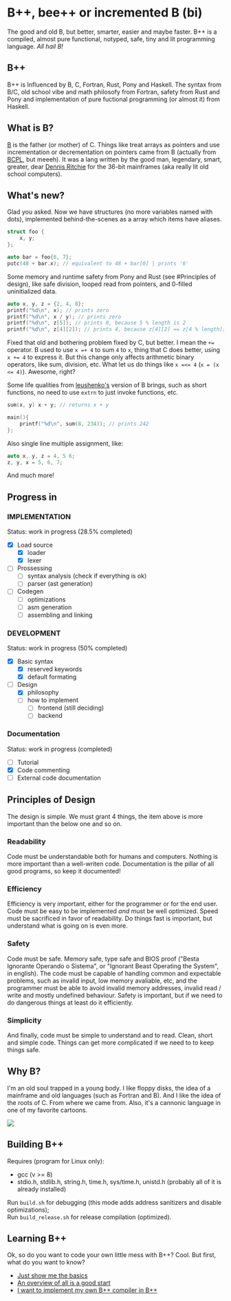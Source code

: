# B++, bee++ or incremented B (bi)
The good and old B, but better, smarter, easier and maybe faster. B++ is a compiled, almost pure functional, notyped, safe, tiny and lit programming language. _All hail B!_

## B++
B++ is Influenced by B, C, Fortran, Rust, Pony and Haskell. The syntax from B/C, old school vibe and math philosofy from Fortran, safety from Rust and Pony and implementation of pure fuctional programming (or almost it) from Haskell.

## What is B?
[B](https://en.wikipedia.org/wiki/B_(programming_language)) is the father (or mother) of C. Things like treat arrays as pointers and use incrementation or decrementation on pointers came from B (actually from [BCPL](https://en.m.wikipedia.org/wiki/BCPL), but meeeh). It was a lang written by the good man, legendary, smart, greater, dear [Dennis Ritchie](https://en.wikipedia.org/wiki/Dennis_Ritchie) for the 36-bit mainframes (aka really lit old school computers).

## What's new?
Glad you asked. Now we have structures (no more variables named with dots), implemented behind-the-scenes as a array which items have aliases.
```c
struct foo {
    x, y;
};

auto bar = foo{6, 7};
putc(48 + bar.x); // equivalent to 48 + bar[0] | prints '6'
```
Some memory and runtime safety from Pony and Rust (see #Principles of design), like safe division, looped read from pointers, and 0-filled uninitialized data.
```c
auto x, y, z = {2, 4, 8};
printf("%d\n", x); // prints zero
printf("%d\n", x / y); // prints zero
printf("%d\n", z[5]); // prints 8, because 5 % length is 2
printf("%d\n", z[4][2]); // prints 4, because z[4][2] == z[4 % length][2] == 4[2 % 1] == 4
```
Fixed that old and bothering problem fixed by C, but better. I mean the `+=` operator. B used to use `x =+ 4` to sum `4` to `x`, thing that C does better, using `x += 4` to express it. But this change only affects arithmetic binary operators, like sum, division, etc. What let us do things like `x =<= 4` (`x = (x <= 4)`). Awesome, right?

Some life qualities from [leushenko's](https://github.com/Leushenko/ybc) version of B brings, such as short functions, no need to use `extrn` to just invoke functions, etc.
```c
sum(x, y) x + y; // returns x + y

main(){
    printf("%d\n", sum(8, 234)); // prints 242
};
```
Also single line multiple assignment, like:
```c
auto x, y, z = 4, 5 6;
z, y, x = 5, 6, 7;
```
And much more!

## Progress in
### IMPLEMENTATION
Status: work in progress (28.5% completed)
- [x] Load source
    - [x] loader
    - [x] lexer
- [ ] Prossessing
    - [ ] syntax analysis (check if everything is ok)
    - [ ] parser (ast generation)
- [ ] Codegen
    - [ ] optimizations
    - [ ] asm generation
    - [ ] assembling and linking
### DEVELOPMENT
Status: work in progress (50% completed)
- [x] Basic syntax
    - [x] reserved keywords
    - [x] default formating
- [ ] Design
    - [x] philosophy
    - [ ] how to implement
        - [ ] frontend (still deciding)
        - [ ] backend
### Documentation
Status: work in progress (completed)
- [ ] Tutorial
- [x] Code commenting
- [ ] External code documentation

## Principles of Design
The design is simple. We must grant 4 things, the item above is more important than the below one and so on.

### Readability
Code must be understandable both for humans and computers. Nothing is more important than a well-writen code. Documentation is the pillar of all good programs, so keep it documented!

### Efficiency
Efficiency is very important, either for the programmer or for the end user. Code must be easy to be implemented _and_ must be well optimized. Speed must be sacrificed in favor of readability. Do things fast is important, but understand what is going on is even more.

### Safety
Code must be safe. Memory safe, type safe and BIOS proof ("Besta Ignorante Operando o Sistema", or "Ignorant Beast Operating the System", in english). The code must be capable of handling common and expectable problems, such as invalid input, low memory avaliable, etc, and the programmer must be able to avoid invalid memory addresses, invalid read / write and mostly undefined behaviour. Safety is important, but if we need to do dangerous things at least do it efficiently.

### Simplicity
And finally, code must be simple to understand and to read. Clean, short and simple code. Things can get more complicated if we need to to keep things safe.

## Why B?
I'm an old soul trapped in a young body. I like floppy disks, the idea of a mainframe and old languages (such as Fortran and B). And I like the idea of the roots of C. From where we came from. Also, it's a cannonic language in one of my favorite cartoons.

<img src="advanced bee++ coding.gif">

## Building B++
Requires (program for Linux only):
* gcc (v >= 8)
* stdio.h, stdlib.h, string.h, time.h, sys/time.h, unistd.h (probably all of it is already installed)

Run `build.sh` for debugging (this mode adds address sanitizers and disable optimizations);<br/>
Run `build_release.sh` for release compilation (optimized).

## Learning B++
Ok, so do you want to code your own little mess with B++? Cool. But first, what do you want to know?
- [Just show me the basics](doc/Tutorial/BASIC.md)
- [An overview of all is a good start](doc/Tutorial/INTERMEDIARY.md)
- [I want to implement my own B++ compiler in B++](doc/Tutorial/ADVANCED.md)